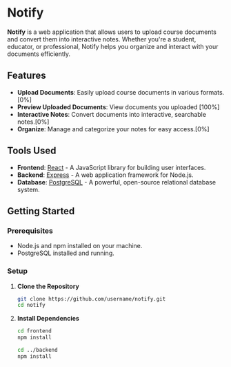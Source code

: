 # Notify

**Notify** is a web application that allows users to upload course documents and convert them into interactive notes. Whether you're a student, educator, or professional, Notify helps you organize and interact with your documents efficiently.

## Features

- **Upload Documents**: Easily upload course documents in various formats. [0%]
- **Preview Uploaded Documents**: View documents you uploaded [100%]
- **Interactive Notes**: Convert documents into interactive, searchable notes.[0%]
- **Organize**: Manage and categorize your notes for easy access.[0%]

## Tools Used

- **Frontend**: [React](https://reactjs.org/) - A JavaScript library for building user interfaces.
- **Backend**: [Express](https://expressjs.com/) - A web application framework for Node.js.
- **Database**: [PostgreSQL](https://www.postgresql.org/) - A powerful, open-source relational database system.

## Getting Started

### Prerequisites

- Node.js and npm installed on your machine.
- PostgreSQL installed and running.

### Setup

1. **Clone the Repository**

   ```sh
   git clone https://github.com/username/notify.git
   cd notify

2. **Install Dependencies**

    ```sh
    cd frontend
    npm install

    cd ../backend
    npm install
